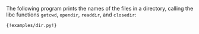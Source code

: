 The following program prints the names of the files in a directory,
calling the libc functions `getcwd`, `opendir`, `readdir`, and `closedir`:

```
{!examples/dir.py!}
```
